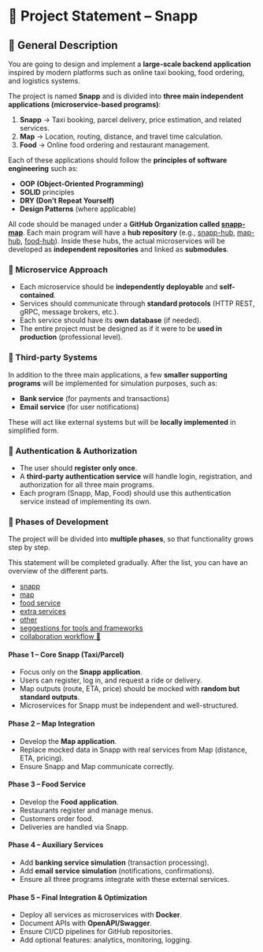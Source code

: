 
# 📄 Project Statement – Snapp

## 🔹 General Description

You are going to design and implement a **large-scale backend application** inspired by modern platforms such as online taxi booking, food ordering, and logistics systems.

The project is named **Snapp** and is divided into **three main independent applications (microservice-based programs)**:

1.  **Snapp** → Taxi booking, parcel delivery, price estimation, and related services.
2.  **Map** → Location, routing, distance, and travel time calculation. 
3.  **Food** → Online food ordering and restaurant management.
    
Each of these applications should follow the **principles of software engineering** such as:

-   **OOP (Object-Oriented Programming)**
-   **SOLID** principles
-   **DRY (Don’t Repeat Yourself)**
-   **Design Patterns** (where applicable)
    

All code should be managed under a **GitHub Organization called [snapp-map](https://github.com/snapp-map)**. Each main program will have a **hub repository** (e.g., [snapp-hub](https://github.com/snapp-map/snapp-hub), [map-hub](https://github.com/snapp-map/map-hub), [food-hub](https://github.com/snapp-map/food-hub)). Inside these hubs, the actual microservices will be developed as **independent repositories** and linked as **submodules**.

### 🔹 Microservice Approach
-   Each microservice should be **independently deployable** and **self-contained**.
-   Services should communicate through **standard protocols** (HTTP REST, gRPC, message brokers, etc.).
-   Each service should have its **own database** (if needed).
-   The entire project must be designed as if it were to be **used in production** (professional level).

### 🔹 Third-party Systems
In addition to the three main applications, a few **smaller supporting programs** will be implemented for simulation purposes, such as:
-   **Bank service** (for payments and transactions)
-   **Email service** (for user notifications)
    

These will act like external systems but will be **locally implemented** in simplified form.

### 🔹 Authentication & Authorization
-   The user should **register only once**.
-   A **third-party authentication service** will handle login, registration, and authorization for all three main programs.
-   Each program (Snapp, Map, Food) should use this authentication service instead of implementing its own.
    

### 🔹 Phases of Development

The project will be divided into **multiple phases**, so that functionality grows step by step.

This statement will be completed gradually. After the list, you can have an overview of the different parts.
- [snapp](./docs/snapp.md)
- [map](.docs/map.md)
- [food service](.docs/food.md)
- [extra services](.docs/extra-services.md)
- [other](.docs/other.md)
- [seggestions for tools and frameworks](.docs/suggestion.md)
- [collaboration workflow 🤝](.docs/collaboration-workflow.md)

#### **Phase 1 – Core Snapp (Taxi/Parcel)**
-   Focus only on the **Snapp application**.
-   Users can register, log in, and request a ride or delivery.
-   Map outputs (route, ETA, price) should be mocked with **random but standard outputs**.
-   Microservices for Snapp must be independent and well-structured.
    

#### **Phase 2 – Map Integration**
-   Develop the **Map application**.
-   Replace mocked data in Snapp with real services from Map (distance, ETA, pricing).
-   Ensure Snapp and Map communicate correctly.
    

#### **Phase 3 – Food Service**
-   Develop the **Food application**.
-   Restaurants register and manage menus.
-   Customers order food.
-   Deliveries are handled via Snapp.
    

#### **Phase 4 – Auxiliary Services**
-   Add **banking service simulation** (transaction processing).
-   Add **email service simulation** (notifications, confirmations).
-   Ensure all three programs integrate with these external services.
    

#### **Phase 5 – Final Integration & Optimization**
-   Deploy all services as microservices with **Docker**.
-   Document APIs with **OpenAPI/Swagger**.
-   Ensure CI/CD pipelines for GitHub repositories.
-   Add optional features: analytics, monitoring, logging.
